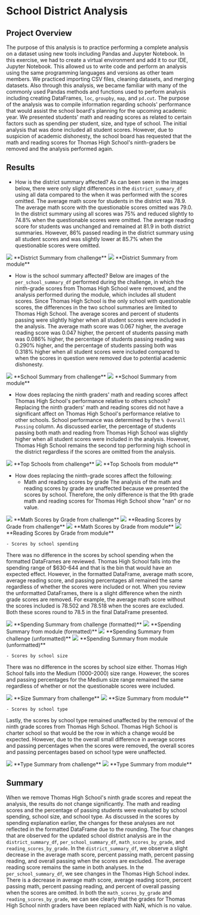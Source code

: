 # School District Analysis 

## Project Overview

The purpose of this analysis is to practice performing a complete analysis on a dataset using new tools including Pandas and Jupyter Notebook. In this exercise, we had to create a virtual environment and add it to our IDE, Jupyter Notebook. This allowed us to write code and perform an analysis using the same programming languages and versions as other team members. We practiced importing CSV files, cleaning datasets, and merging datasets. Also through this analysis, we became familiar with many of the commonly used Pandas methods and functions used to perform analysis including creating DataFrames, `loc`, `groupby`, `map`, and `pd.cut`. 
The purpose of the analysis was to compile information regarding schools' performance that would assist the school board's planning for the upcoming academic year. We presented students' math and reading scores as related to certain factors such as spending per student, size, and type of school. The initial analysis that was done included all student scores. However, due to suspicion of academic dishonesty, the school board has requested that the math and reading scores for Thomas High School's ninth-graders be removed and the analysis performed again. 

## Results

- How is the district summary affected?
As can been seen in the images below, there were only slight differences in the `district_summary_df` using all data compared to the when it was performed with the scores omitted. The average math score for students in the district was 78.9. The average math score with the questionable scores omitted was 79.0. In the district summary using all scores was 75% and reduced slightly to 74.8% when the questionable scores were omitted. The average reading score for students was unchanged and remained at 81.9 in both district summaries. However, 86% passed reading in the district summary using all student scores and was slightly lower at 85.7% when the questionable scores were omitted.

<img src ="images/district_summary_challenge.png">
**District Summary from challenge**


<img src="images/district_summary_challenge.png">
**District Summary from module**


- How is the school summary affected?
Below are images of the `per_school_summary_df` performed during the challenge, in which the ninth-grade scores from Thomas High School were removed, and the analysis performed during the module, which includes all student scores. Since Thomas High School is the only school with questionable scores, the differences in the two school summaries are limited to Thomas High School. The average scores and percent of students passing were slightly higher when all student scores were included in the analysis. The average math score was 0.067 higher, the average reading score was 0.047 higher, the percent of students passing math was 0.086% higher, the percentage of students passing reading was 0.290% higher, and the percentage of students passing both was 0.318% higher when all student scores were included compared to when the scores in question were removed due to potential academic dishonesty.


<img src="images/school_summary_10th_12th_challenge.png">
**School Summary from challenge**


<img src="images/school_summary_module.png">
**School Summary from module**

- How does replacing the ninth graders' math and reading scores affect Thomas High School's performance relative to others schools?
Replacing the ninth graders' math and reading scores did not have a significant affect on Thomas High School's performance relative to other schools. School performance was determined by the `% Overall Passing` column. As discussed earlier, the percentage of students passing both math and reading from Thomas High School was slightly higher when all student scores were included in the analysis. However, Thomas High School remains the second top performing high school in the district regardless if the scores are omitted from the analysis. 

<img src="images/top_schools_challenge.png">
**Top Schools from challenge**

<img src="images/top_schools_module.png">
**Top Schools from module**


- How does replacing the ninth-grade scores affect the following:
	- Math and reading scores by grade
	The analysis of the math and reading scores by grade are unaffected because we presented the scores by school. Therefore, the only 				difference is that the 9th grade math and reading scores for Thomas High School show "nan" or no value. 

<img src="images/math_scores_by_grade_challenge.png">
**Math Scores by Grade from challenge**
<img src="images/reading_scores_by_grade_challenge.png">
**Reading Scores by Grade from challenge**


<img src="images/math_scores_by_grade_module.png">
**Math Scores by Grade from module**
<img src="images/reading_scores_by_grade_module.png">
**Reading Scores by Grade from module**

	- Scores by school spending
There was no difference in the scores by school spending when the formatted DataFrames are reviewed. Thomas High School falls into the spending range of $630-644 and that is the bin that would have an expected effect. However, in the formatted DataFrame, average math score, average reading score, and passing percentages all remained the same regardless of whether the scores were included or not. When you review the unformatted DataFrames, there is a slight difference when the ninth grade scores are removed. For example, the average math score without the scores included is 78.502 and 78.518 when the scores are excluded. Both these scores round to 78.5 in the final DataFrame presented. 

<img src="images/spending_summary_challenge.png">
**Spending Summary from challenge (formatted)**

<img src="images/spending_summary_module.png">
**Spending Summary from module (formatted)**

<img src="images/spending_summary__unformatted_challenge.png">
**Spending Summary from challenge (unformatted)**

<img src="images/spending_summary_unformatted_module.png">
**Spending Summary from module (unformatted)**

	- Scores by school size
There was no difference in the scores by school size either. Thomas High School falls into the Medium (1000-2000) size range. However, the scores and passing percentages for the Medium size range remained the same regardless of whether or not the questionable scores were included. 

<img src="images/size_summary_challenge.png">
**Size Summary from challenge**

<img src="images/size_summary_module.png">
**Size Summary from module**


	- Scores by school type
Lastly, the scores by school type remained unaffected by the removal of the ninth grade scores from Thomas High School. Thomas High School is charter school so that would be the row in which a change would be expected. However, due to the overall small difference in average scores and passing percentages when the scores were removed, the overall scores and passing percentages based on school type were unaffected. 

<img src="images/type_summary_challenge.png">
**Type Summary from challenge**

<img src="images/type_summary_module.png">
**Type Summary from module**


## Summary
When we remove Thomas High School's ninth grade scores and repeat the analysis, the results do not change significantly. The math and reading scores and the percentage of passing students were evaluated by school spending, school size, and school type. As discussed in the scores by spending explanation earlier, the changes for these analyses are not reflected in the formatted DataFrame due to the rounding. The four changes that are observed for the updated school district analysis are in the `district_summary_df`, `per_school_summary_df`, `math_scores_by_grade`, and `reading_scores_by_grade`. In the `district_summary_df`, we observe a slight decrease in the average math score, percent passing math, percent passing reading, and overall passing when the scores are excluded. The average reading score remains the same in both analyses. In the `per_school_summary_df`, we see changes in the Thomas High School index. There is a decrease in average math score, average reading score, percent passing math, percent passing reading, and percent of overall passing when the scores are omitted. In both the `math_scores_by_grade` and `reading_scores_by_grade`, we can see clearly that the grades for Thomas High School ninth graders have been replaced with NaN, which is no value. 


